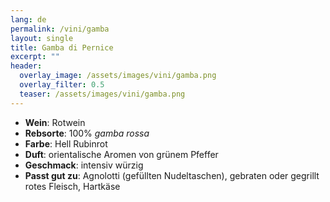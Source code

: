 ```yaml
---
lang: de 
permalink: /vini/gamba
layout: single
title: Gamba di Pernice 
excerpt: ""
header:
  overlay_image: /assets/images/vini/gamba.png
  overlay_filter: 0.5
  teaser: /assets/images/vini/gamba.png
---
```

- **Wein**: Rotwein 
- **Rebsorte**: 100% _gamba rossa_
- **Farbe**: Hell Rubinrot
- **Duft**: orientalische Aromen von grünem Pfeffer
- **Geschmack**: intensiv würzig
- **Passt gut zu**: Agnolotti (gefüllten Nudeltaschen), gebraten oder gegrillt rotes Fleisch, Hartkäse
